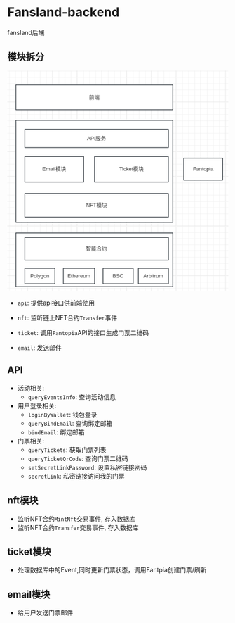 # Fansland-backend
fansland后端


## 模块拆分


![](./docs/imgs/fansland-arch.png)

- `api`: 提供api接口供前端使用

- `nft`: 监听链上NFT合约`Transfer`事件

- `ticket`: 调用`Fantopia`API的接口生成门票二维码

- `email`: 发送邮件


## API

- 活动相关:
  - `queryEventsInfo`: 查询活动信息
- 用户登录相关:
  - `loginByWallet`: 钱包登录
  - `queryBindEmail`: 查询绑定邮箱
  - `bindEmail`: 绑定邮箱
- 门票相关:
  - `queryTickets`: 获取门票列表
  - `queryTicketQrCode`: 查询门票二维码
  - `setSecretLinkPassword`: 设置私密链接密码
  - `secretLink`: 私密链接访问我的门票


## nft模块

- 监听NFT合约`MintNft`交易事件, 存入数据库
- 监听NFT合约`Transfer`交易事件, 存入数据库

## ticket模块

- 处理数据库中的Event,同时更新门票状态，调用Fantpia创建门票/刷新

## email模块

- 给用户发送门票邮件
